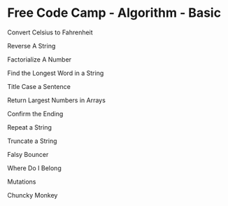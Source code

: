 # Free Code Camp - Algorithm - Basic

 Convert Celsius to Fahrenheit

 Reverse A String
 
 Factorialize A Number

 Find the Longest Word in a String
 
 Title Case a Sentence
 
 Return Largest Numbers in Arrays
 
 Confirm the Ending
 
 Repeat a String

 Truncate a String
 
 Falsy Bouncer

 Where Do I Belong
 
 Mutations

 Chuncky Monkey
